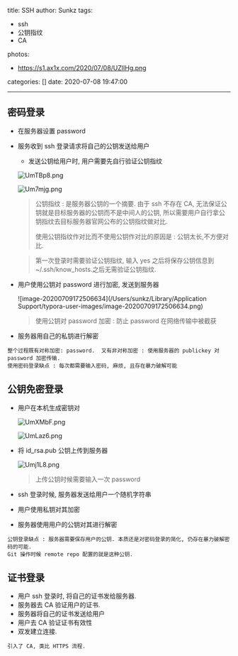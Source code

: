 title: SSH
author: Sunkz
tags:
  - ssh
  - 公钥指纹
  - CA

photos:

- https://s1.ax1x.com/2020/07/08/UZlIHg.png

categories: []
date: 2020-07-08 19:47:00

---
## 密码登录

- 在服务器设置 password

- 服务收到 ssh 登录请求将自己的公钥发送给用户

  - 发送公钥给用户时, 用户需要先自行验证公钥指纹

  ![UmTBp8.png](https://s1.ax1x.com/2020/07/09/UmTBp8.png)

  ![Um7mjg.png](https://s1.ax1x.com/2020/07/09/Um7mjg.png)

  > 公钥指纹 : 是服务器公钥的一个摘要. 由于 ssh 不存在 CA, 无法保证公钥就是目标服务器的公钥而不是中间人的公钥, 所以需要用户自行拿公钥指纹去目标服务器官网公布的公钥指纹做对比. 
  >
  > 使用公钥指纹作对比而不使用公钥作对比的原因是 : 公钥太长,不方便对比.

  > 第一次登录时需要验证公钥指纹, 输入 yes 之后将保存公钥信息到 ~/.ssh/know_hosts.之后无需验证公钥指纹.

- 用户使用公钥对 password 进行加密, 发送到服务器

  ![image-20200709172506634](/Users/sunkz/Library/Application Support/typora-user-images/image-20200709172506634.png)

  > 使用公钥对 password 加密 : 防止 password 在网络传输中被截获

- 服务器用自己的私钥进行解密

```
整个过程既有对称加密: password.  又有非对称加密 : 使用服务器的 publickey 对 password 加密传输.
使用密码登录缺点 : 每次都需要输入密码, 麻烦, 且存在暴力破解可能
```

## 公钥免密登录

- 用户在本机生成密钥对

  ![UmXMbF.png](https://s1.ax1x.com/2020/07/09/UmXMbF.png)

  ![UmLaz6.png](https://s1.ax1x.com/2020/07/09/UmLaz6.png)

- 将 id_rsa.pub 公钥上传到服务器

  ![Umj1L8.png](https://s1.ax1x.com/2020/07/09/Umj1L8.png)

  > 上传公钥时候需要输入一次 password

- ssh 登录时候, 服务器发送给用户一个随机字符串

- 用户使用私钥对其加密

- 服务器使用用户的公钥对其进行解密

```
公钥登录缺点 : 服务器需要保存用户的公钥. 本质还是对密码登录的简化, 仍存在暴力破解密码的可能.
Git 操作时候 remote repo 配置的就是这种公钥.
```

## 证书登录

- 用户 ssh 登录时, 将自己的证书发给服务器.
- 服务器去 CA 验证用户的证书.
- 服务器将自己的证书发送给用户
- 用户去 CA 验证证书有效性
- 双发建立连接.

```
引入了 CA, 类比 HTTPS 流程.
```
